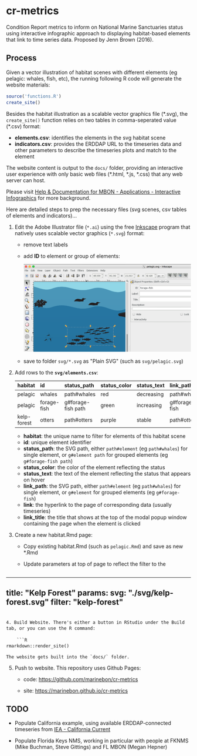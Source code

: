 # cr-metrics

Condition Report metrics to inform on National Marine Sanctuaries status using interactive infographic approach to displaying habitat-based elements that link to time series data. Proposed by Jenn Brown (2016).

## Process

Given a vector illustration of habitat scenes with different elements (eg pelagic: whales, fish, etc), the running following R code will generate the website materials:

```R
source('functions.R')
create_site()
```

Besides the habitat illustration as a scalable vector graphics file (\*.svg), the `create_site()` function relies on two tables in comma-seperated value (\*.csv) format:

- **elements.csv**: identifies the elements in the svg habitat scene
- **indicators.csv**: provides the ERDDAP URL to the timeseries data and other parameters to describe the timeseries plots and match to the element

The website content is output to the `docs/` folder, providing an interactive user experience with only basic web files (\*.html, \*.js, \*.css) that any web server can host.

Please visit [Help & Documentation for MBON - Applications - Interactive Infographics](https://marinebon.github.io/help/apps.html#interactive-infographics) for more background.

Here are detailed steps to prep the necessary files (svg scenes, csv tables of elements and indicators)...

1. Edit the Adobe Illustrator file (`*.ai`) using the free [Inkscape](http://inkscape.org) program that natively uses scalable vector graphics (`*.svg`) format:
    - remove text labels
    - add **ID** to element or group of elements:
    
        ![](img/inkscape-screenshot_svg-id.png)
    - save to folder `svg/*.svg` as "Plain SVG" (such as `svg/pelagic.svg`)
    
2. Add rows to the **`svg/elements.csv`**:

    habitat     | id          | status_path        | status_color | status_text | link_path     | link                   | link_title
    ------------|-------------|-----------------|--------------|-------------|---------------|------------------------|------------
    pelagic     | whales      | path#whales        | red          | decreasing  | path#whales   | ./pages/pinnipeds.html | Whales
    pelagic     | forage-fish | g#forage-fish path | green        | increasing  | g#forage-fish | ./pages/pinnipeds.html | Forage Fish
    kelp-forest | otters      | path#otters         | purple       | stable      | path#otter    | ./pages/pinnipeds.html | Sea Otters
    
    - **habitat**: the unique name to filter for elements of this habitat scene
    - **id**: unique element identifier
    - **status_path**: the SVG path, either `path#element` (eg `path#whales`) for single element, or `g#element path` for grouped elements (eg `g#forage-fish path`)
    - **status_color**: the color of the element reflecting the status
    - **status_text**: the text of the element reflecting the status that appears on hover
    - **link_path**: the SVG path, either `path#element` (eg `path#whales`) for single element, or `g#element` for grouped elements (eg `g#forage-fish`)
    - **link**: the hyperlink to the page of corresponding data (usually timeseries)
    - **link_title**: the title that shows at the top of the modal popup window containing the page when the element is clicked

3. Create a new habitat.Rmd page:

    - Copy existing habitat.Rmd (such as `pelagic.Rmd`) and save as new *.Rmd
    - Update parameters at top of page to reflect the filter to the 
    
        ```yaml
---
title: "Kelp Forest"
params:
   svg:    "./svg/kelp-forest.svg"
   filter: "kelp-forest"
---
```

4. Build Website. There's either a button in RStudio under the Build tab, or you can use the R command:

    ```R
rmarkdown::render_site()
```

    The website gets built into the `docs/` folder.

5. Push to website. This repository uses Github Pages:

    - code: https://github.com/marinebon/cr-metrics

    - site: https://marinebon.github.io/cr-metrics

## TODO

- Populate California example, using available ERDDAP-connected timeseries from [IEA - California Current](https://www.integratedecosystemassessment.noaa.gov//regions/california-current-region/index.html)

- Populate Florida Keys NMS, working in particular with people at FKNMS (Mike Buchman, Steve Gittings) and FL MBON (Megan Hepner)
